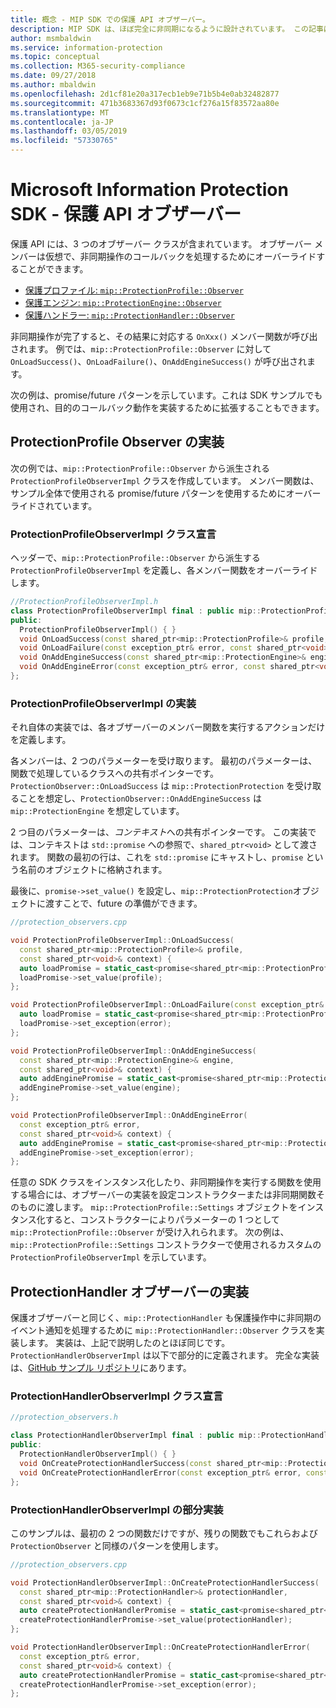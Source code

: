 ```yaml
---
title: 概念 - MIP SDK での保護 API オブザーバー。
description: MIP SDK は、ほぼ完全に非同期になるように設計されています。 この記事は、保護 API オブザーバーの実装方法と非同期処理への使用方法を理解するのに役立ちます。
author: msmbaldwin
ms.service: information-protection
ms.topic: conceptual
ms.collection: M365-security-compliance
ms.date: 09/27/2018
ms.author: mbaldwin
ms.openlocfilehash: 2d1cf81e20a317ecb1eb9e71b5b4e0ab32482877
ms.sourcegitcommit: 471b3683367d93f0673c1cf276a15f83572aa80e
ms.translationtype: MT
ms.contentlocale: ja-JP
ms.lasthandoff: 03/05/2019
ms.locfileid: "57330765"
---
```

# <a name="microsoft-information-protection-sdk---protection-api-observers"></a>Microsoft Information Protection SDK - 保護 API オブザーバー

保護 API には、3 つのオブザーバー クラスが含まれています。 オブザーバー メンバーは仮想で、非同期操作のコールバックを処理するためにオーバーライドすることができます。

- [保護プロファイル: `mip::ProtectionProfile::Observer`](reference/class_mip_ProtectionProfile_observer.md)
- [保護エンジン: `mip::ProtectionEngine::Observer`](reference/class_mip_ProtectionEngine_observer.md)
- [保護ハンドラー: `mip::ProtectionHandler::Observer`](reference/class_mip_Protectionhandler_observer.md)

非同期操作が完了すると、その結果に対応する `OnXxx()` メンバー関数が呼び出されます。 例では、`mip::ProtectionProfile::Observer` に対して `OnLoadSuccess()`、`OnLoadFailure()`、`OnAddEngineSuccess()` が呼び出されます。

次の例は、promise/future パターンを示しています。これは SDK サンプルでも使用され、目的のコールバック動作を実装するために拡張することもできます。 

## <a name="protectionprofile-observer-implementation"></a>ProtectionProfile Observer の実装

次の例では、`mip::ProtectionProfile::Observer` から派生される `ProtectionProfileObserverImpl` クラスを作成しています。 メンバー関数は、サンプル全体で使用される promise/future パターンを使用するためにオーバーライドされています。

### <a name="protectionprofileobserverimpl-class-declaration"></a>ProtectionProfileObserverImpl クラス宣言

ヘッダーで、`mip::ProtectionProfile::Observer` から派生する `ProtectionProfileObserverImpl` を定義し、各メンバー関数をオーバーライドします。

```cpp
//ProtectionProfileObserverImpl.h
class ProtectionProfileObserverImpl final : public mip::ProtectionProfile::Observer {
public:
  ProtectionProfileObserverImpl() { }
  void OnLoadSuccess(const shared_ptr<mip::ProtectionProfile>& profile, const shared_ptr<void>& context) override;
  void OnLoadFailure(const exception_ptr& error, const shared_ptr<void>& context) override;
  void OnAddEngineSuccess(const shared_ptr<mip::ProtectionEngine>& engine, const shared_ptr<void>& context) override;
  void OnAddEngineError(const exception_ptr& error, const shared_ptr<void>& context) override;
};
```

### <a name="protectionprofileobserverimpl-implementation"></a>ProtectionProfileObserverImpl の実装

それ自体の実装では、各オブザーバーのメンバー関数を実行するアクションだけを定義します。

各メンバーは、2 つのパラメーターを受け取ります。 最初のパラメーターは、関数で処理しているクラスへの共有ポインターです。 `ProtectionObserver::OnLoadSuccess` は `mip::ProtectionProtection` を受け取ることを想定し、`ProtectionObserver::OnAddEngineSuccess` は `mip::ProtectionEngine` を想定しています。

2 つ目のパラメーターは、*コンテキスト*への共有ポインターです。 この実装では、コンテキストは `std::promise` への参照で、`shared_ptr<void>` として渡されます。 関数の最初の行は、これを `std::promise` にキャストし、`promise` という名前のオブジェクトに格納されます。

最後に、`promise->set_value()` を設定し、`mip::ProtectionProtection`オブジェクトに渡すことで、future の準備ができます。

```cpp
//protection_observers.cpp

void ProtectionProfileObserverImpl::OnLoadSuccess(
  const shared_ptr<mip::ProtectionProfile>& profile,
  const shared_ptr<void>& context) {
  auto loadPromise = static_cast<promise<shared_ptr<mip::ProtectionProfile>>*>(context.get());
  loadPromise->set_value(profile);
};

void ProtectionProfileObserverImpl::OnLoadFailure(const exception_ptr& error, const shared_ptr<void>& context) {
  auto loadPromise = static_cast<promise<shared_ptr<mip::ProtectionProfile>>*>(context.get());
  loadPromise->set_exception(error);
};

void ProtectionProfileObserverImpl::OnAddEngineSuccess(
  const shared_ptr<mip::ProtectionEngine>& engine,
  const shared_ptr<void>& context) {
  auto addEnginePromise = static_cast<promise<shared_ptr<mip::ProtectionEngine>>*>(context.get());
  addEnginePromise->set_value(engine);
};

void ProtectionProfileObserverImpl::OnAddEngineError(
  const exception_ptr& error,
  const shared_ptr<void>& context) {
  auto addEnginePromise = static_cast<promise<shared_ptr<mip::ProtectionEngine>>*>(context.get());
  addEnginePromise->set_exception(error);
};
```

任意の SDK クラスをインスタンス化したり、非同期操作を実行する関数を使用する場合には、オブザーバーの実装を設定コンストラクターまたは非同期関数そのものに渡します。 `mip::ProtectionProfile::Settings` オブジェクトをインスタンス化すると、コンストラクターによりパラメーターの 1 つとして `mip::ProtectionProfile::Observer` が受け入れられます。 次の例は、`mip::ProtectionProfile::Settings` コンストラクターで使用されるカスタムの `ProtectionProfileObserverImpl` を示しています。

## <a name="protectionhandler-observer-implementation"></a>ProtectionHandler オブザーバーの実装

保護オブザーバーと同じく、`mip::ProtectionHandler` も保護操作中に非同期のイベント通知を処理するために `mip::ProtectionHandler::Observer` クラスを実装します。 実装は、上記で説明したのとほぼ同じです。 `ProtectionHandlerObserverImpl` は以下で部分的に定義されます。 完全な実装は、[GitHub サンプル リポジトリ](https://azure.microsoft.com/resources/samples/?sort=0&term=mip+sdk)にあります。

### <a name="protectionhandlerobserverimpl-class-declaration"></a>ProtectionHandlerObserverImpl クラス宣言

```cpp
//protection_observers.h

class ProtectionHandlerObserverImpl final : public mip::ProtectionHandler::Observer {
public:
  ProtectionHandlerObserverImpl() { }
  void OnCreateProtectionHandlerSuccess(const shared_ptr<mip::ProtectionHandler>& protectionHandler, const shared_ptr<void>& context) override;
  void OnCreateProtectionHandlerError(const exception_ptr& error, const shared_ptr<void>& context) override;
};
```

### <a name="protectionhandlerobserverimpl-partial-implementation"></a>ProtectionHandlerObserverImpl の部分実装

このサンプルは、最初の 2 つの関数だけですが、残りの関数でもこれらおよび `ProtectionObserver` と同様のパターンを使用します。

```cpp
//protection_observers.cpp

void ProtectionHandlerObserverImpl::OnCreateProtectionHandlerSuccess(
  const shared_ptr<mip::ProtectionHandler>& protectionHandler,
  const shared_ptr<void>& context) {
  auto createProtectionHandlerPromise = static_cast<promise<shared_ptr<mip::ProtectionHandler>>*>(context.get());
  createProtectionHandlerPromise->set_value(protectionHandler);
};

void ProtectionHandlerObserverImpl::OnCreateProtectionHandlerError(
  const exception_ptr& error,
  const shared_ptr<void>& context) {
  auto createProtectionHandlerPromise = static_cast<promise<shared_ptr<mip::ProtectionHandler>>*>(context.get());
  createProtectionHandlerPromise->set_exception(error);
};
```

